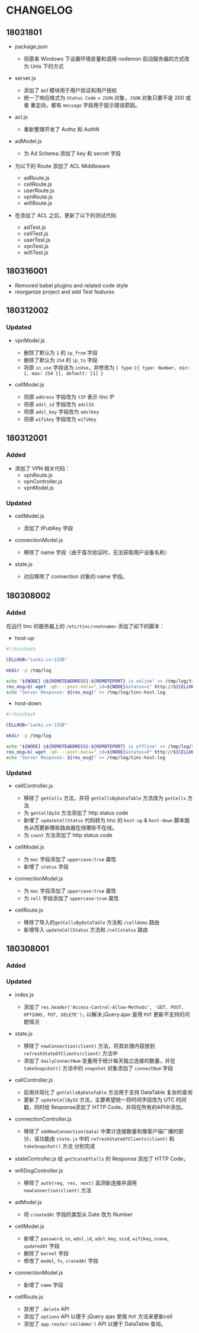 # CHANGELOG

## 18031801

- package.json
  - 将原来 Windows 下设置环境变量和调用 nodemon 启动服务器的方式改为 Unix 下的方式

- server.js
  - 添加了 acl 模块用于用户验证和用户授权
  - 统一了响应格式为 `Status Code` + `JSON` 对象，`JSON` 对象只要不是 200 或者 重定向，都有 `message` 字段用于提示错误原因。

- acl.js
  - 重新整理开发了 Authz 和 AuthN

- adModel.js
  - 为 Ad Schema 添加了 key 和 secret 字段

- 为以下的 Route 添加了 ACL Middleware
  - adRoute.js
  - cellRoute.js
  - userRoute.js
  - vpnRoute.js
  - wifiRoute.js

- 在添加了 ACL 之后，更新了以下的测试代码
  - adTest.js
  - cellTest.js
  - userTest.js
  - vpnTest.js
  - wifiTest.js

## 180316001

- Removed babel plugins and related code style
- reorganize project and add Test features

## 180312002

### Updated

- vpnModel.js
  - 删除了默认为 `1` 的 `ip_from` 字段
  - 删除了默认为 `254` 的 `ip_to` 字段
  - 将原 `in_use` 字段该为 `inUse`，并修改为 `{ type:[{ type: Number, min: 1, max: 254 }], default: [1] }`

- cellModel.js
  - 将原 `address` 字段改为 `tIP` 表示 tinc IP
  - 将原 `adsl_id` 字段改为 `adslId`
  - 将原 `adsl_key` 字段改为 `adslKey`
  - 将原 `wifikey` 字段改为 `wifiKey`

## 180312001

### Added

- 添加了 VPN 相关代码：
  - vpnRoute.js
  - vpnController.js
  - vpnModel.js

### Updated

- cellModel.js
  - 添加了 tPubKey 字段

- connectionModel.js
  - 移除了 name 字段（由于首次验证时，无法获取用户设备名称）

- state.js
  - 对应移除了 connection 对象的 name 字段。

## 180308002

### Added

在运行 tinc 的服务器上的 `/etc/tinc/<netname>` 添加了如下的脚本：

- host-up

```bash
#!/bin/bash

CELLHUB="ianki.cn:1338"

mkdir -p /tmp/log

echo "${NODE} @${REMOTEADDRESS}:${REMOTEPORT} is online" >> /tmp/log/tinc-host.log
res_msg=$( wget -qO- --post-data="_id=${NODE}&status=1" http://${CELLHUB}/cellstatus )
echo "Server Response: ${res_msg}" >> /tmp/log/tinc-host.log
```

- host-down

```bash
#!/bin/bash

CELLHUB="ianki.cn:1338"

mkdir -p /tmp/log

echo "${NODE} @${REMOTEADDRESS}:${REMOTEPORT} is offline" >> /tmp/log/tinc-host.log
res_msg=$( wget -qO- --post-data="_id=${NODE}&status=0" http://${CELLHUB}/cellstatus )
echo "Server Response: ${res_msg}" >> /tmp/log/tinc-host.log
```

### Updated

- cellController.js
  - 移除了 `getCells` 方法，并将 `getCellsByDataTable` 方法改为 `getCells` 方法
  - 为 `getCellById` 方法添加了 http status code
  - 新增了 `updateCellStatus` 代码转为 tinc 的 `host-up` & `host-down` 脚本服务从而更新哪些路由器在线哪些不在线。
  - 为 `count` 方法添加了 http status code

- cellModel.js
  - 为 `mac` 字段添加了 `uppercase:true` 属性
  - 新增了 `status` 字段

- connectionModel.js
  - 为 `mac` 字段添加了 `uppercase:true` 属性
  - 为 `cell` 字段添加了 `uppercase:true` 属性

- cellRoute.js
  - 移除了导入的`getCellsByDataTable` 方法和 `/celldemo` 路由
  - 新增导入 `updateCellStatus` 方法和 `/cellstatus` 路由

## 180308001

### Added

### Updated

- index.js
  - 添加了 `res.header('Access-Control-Allow-Methods', 'GET, POST, OPTIONS, PUT, DELETE');` 以解决 jQuery.ajax 是用 `PUT` 更新不支持的问题情况

- state.js
  - 移除了 `newConnection(client)` 方法，将其处理内容放到 `refreshStateOfClients(client)` 方法中
  - 添加了 `dailyConnectNum` 变量用于统计每天独立连接的数量，并在 `takeSnapshot()` 方法中的 `snapshot` 对象添加了 `connectNum` 字段

- cellController.js
  - 启用并简化了 `getCellsByDataTable` 方法用于支持 DataTable 复杂的查询
  - 更新了 `updateCellById` 方法，主要希望统一将时间字段改为 UTC 时间戳，同时给 Response添加了 HTTP Code，并将在所有的API中添加。

- connectionController.js
  - 移除了 `addNewConnection(data)` 中累计连接数量和像客户端广播的部分，该功能由 `state.js` 中的 `refreshStateOfClients(client)` 和 `takeSnapshot()` 方法 分别完成

- stateController.js
  给 `getStateOfCells` 的 Response 添加了 HTTP Code，

- wifiDogController.js
  - 移除了 `auth(req, res, next)` 监测新连接并调用 `newConnection(client)` 方法

- adModel.js
  - 将 `createdAt` 字段的类型从 Date 改为 Number

- cellModel.js
  - 新增了 `password`, `sn`, `adsl_id`, `adsl_key`, `ssid`, `wifikey`, `scene`, `updatedAt` 字段
  - 删除了 `kernel` 字段
  - 修改了 `model`, `fv`, `cratedAt` 字段

- connectionModel.js
  - 新增了 `name` 字段

- cellRoute.js
  - 禁用了 `.delete` API
  - 添加了 `options` API 以便于 jQuery ajax 使用 `PUT` 方法来更新cell
  - 添加了 `app.route('celldemo')` API 以便于 DataTable 查询。